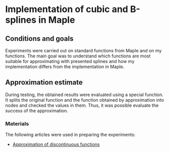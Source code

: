 # Implementation of cubic and B-splines in Maple
## Conditions and goals
Experiments were carried out on standard functions from Maple and on my functions. The main goal was to understand which functions are most suitable for approximating with presented splines and how my implementation differs from the implementation in Maple.

## Approximation estimate
During testing, the obtained results were evaluated using a special function. It splits the original function and the function obtained by approximation into nodes and checked the values in them. Thus, it was possible evaluate the success of the approximation.

### Materials
The following articles were used in preparing the experiments:
- [Approximation of discontinuous functions](https://arxiv.org/ftp/arxiv/papers/1601/1601.05132.pdf)
